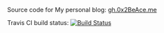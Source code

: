 Source code for My personal blog: [gh.0x2BeAce.me](http://gh.0x2BeAce.me)

Travis CI build status: [![Build Status](https://travis-ci.org/Sorosliu1029/Sorosliu1029.github.io.svg?branch=blog-source)](https://travis-ci.org/Sorosliu1029/Sorosliu1029.github.io)
